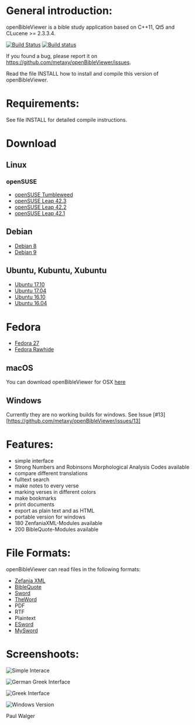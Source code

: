 
General introduction:
====================
openBibleViewer is a bible study application based on C++11, Qt5 and CLucene >= 2.3.3.4.


[![Build Status](https://travis-ci.org/metaxy/openBibleViewer.svg?branch=master)](https://travis-ci.org/metaxy/openBibleViewer)
[![Build status](https://ci.appveyor.com/api/projects/status/3h89o1atjc6ndoh3?svg=true)](https://ci.appveyor.com/project/metaxy/openbibleviewer)


If you found a bug, please report it on <https://github.com/metaxy/openBibleViewer/issues>.

Read the file INSTALL how to install and compile this version of openBibleViewer.

Requirements:
================
See file INSTALL for detailed compile instructions.

Download
================

## Linux
### openSUSE
 + [openSUSE Tumbleweed](https://software.opensuse.org/ymp/home:metaxy:stable/openSUSE_Factory/openBibleViewer.ymp?base=openSUSE%3AFactory&query=openBibleViewer)
 + [openSUSE Leap 42.3](https://software.opensuse.org/ymp/home:metaxy:stable/openSUSE_Leap_42.3/openBibleViewer.ymp?base=openSUSE%3ALeap%3A42.3&query=openBibleViewer)
 + [openSUSE Leap 42.2](https://software.opensuse.org/ymp/home:metaxy:stable/openSUSE_Leap_42.2/openBibleViewer.ymp?base=openSUSE%3ALeap%3A42.2&query=openBibleViewer)
 + [openSUSE Leap 42.1](https://download.opensuse.org/repositories/home:/metaxy:/stable/openSUSE_Leap_42.1/)

## Debian
 + [Debian 8](http://download.opensuse.org/repositories/home:/metaxy:/stable/Debian_8.0/)
 + [Debian 9](http://download.opensuse.org/repositories/home:/metaxy:/stable/Debian_9.0])

## Ubuntu, Kubuntu, Xubuntu
 + [Ubuntu 17.10](http://download.opensuse.org/repositories/home:/metaxy:/stable/xUbuntu_17.10/)
 + [Ubuntu 17.04](http://download.opensuse.org/repositories/home:/metaxy:/stable/xUbuntu_17.04/)
 + [Ubuntu 16.10](http://download.opensuse.org/repositories/home:/metaxy:/stable/xUbuntu_16.10/)
 + [Ubuntu 16.04](http://download.opensuse.org/repositories/home:/metaxy:/stable/xUbuntu_16.04/)
 
# Fedora
 + [Fedora 27](https://download.opensuse.org/repositories/home:/metaxy:/stable/Fedora_27/)
 + [Fedora Rawhide](https://download.opensuse.org/repositories/home:/metaxy:/stable/Fedora_Rawhide/)
 
## macOS
You can download openBibleViewer for OSX [here](https://bintray.com/metaxy/openBibleViewer/osx/view#files/bin)

## Windows
Currently they are no working builds for windows. See Issue [#13][https://github.com/metaxy/openBibleViewer/issues/13]

 
Features:
=================
+ simple interface
+ Strong Numbers and Robinsons Morphological Analysis Codes available
+ compare different translations
+ fulltext search
+ make notes to every verse
+ marking verses in different colors
+ make bookmarks
+ print documents
+ export as plain text and as HTML
+ portable version for windows
+ 180 ZenfaniaXML-Modules available
+ 200 BibleQuote-Modules available


File Formats:
================
openBibleViewer can read files in the following formats:
+ [Zefania XML](http://sourceforge.net/projects/zefania-sharp/files/)
+ [BibleQuote](http://jesuschrist.ru/software/)
+ [Sword](http://www.crosswire.org/sword/index.jsp)
+ [TheWord](http://www.theword.net/)
+ PDF
+ RTF
+ Plaintext
+ [ESword](http://www.e-sword.net/)
+ [MySword](http://www.mysword.info/)


Screenshoots:
===============
![Simple Interace](https://metaxy.github.io/openBibleViewer/images/german.png)

![German Greek Interface](https://metaxy.github.io/openBibleViewer/images/greek-german.png)

![Greek Interface](https://metaxy.github.io/openBibleViewer/images/greek.png)

![Windows Version](https://metaxy.github.io/openBibleViewer/images/windows.png)


Paul Walger
